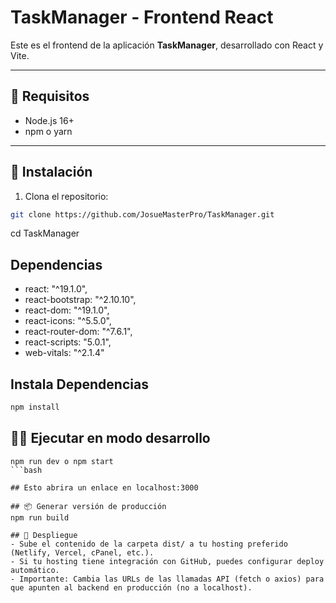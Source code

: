# TaskManager - Frontend React

Este es el frontend de la aplicación **TaskManager**, desarrollado con React y Vite.

---

## 🚀 Requisitos

- Node.js 16+  
- npm o yarn  

---

## 🔧 Instalación

1. Clona el repositorio:

``` sh
git clone https://github.com/JosueMasterPro/TaskManager.git
```
cd TaskManager

## Dependencias
- react: "^19.1.0",
- react-bootstrap: "^2.10.10",
- react-dom: "^19.1.0",
- react-icons: "^5.5.0",
- react-router-dom: "^7.6.1",
- react-scripts: "5.0.1",
- web-vitals: "^2.1.4"

## Instala Dependencias
```sh
npm install
```
## 🏃‍♂️ Ejecutar en modo desarrollo
```
npm run dev o npm start
```bash

## Esto abrira un enlace en localhost:3000

## 📦 Generar versión de producción
npm run build

## 🚀 Despliegue
- Sube el contenido de la carpeta dist/ a tu hosting preferido (Netlify, Vercel, cPanel, etc.).
- Si tu hosting tiene integración con GitHub, puedes configurar deploy automático.
- Importante: Cambia las URLs de las llamadas API (fetch o axios) para que apunten al backend en producción (no a localhost).